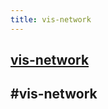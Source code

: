 ```yaml
---
title: vis-network
---
```


## [vis-network](https://www.ame.cool/core/frontend-tools/)

## #vis-network